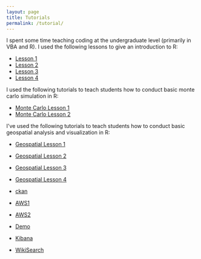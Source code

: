 ```yaml
---
layout: page
title: Tutorials
permalink: /tutorial/
---
```


I spent some time teaching coding at the undergraduate level (primarily in VBA and R).  I used the following lessons to give an introduction to R:


* [Lesson 1](https://dmbeskow.github.io/html/Lesson1.html)
* [Lesson 2](https://dmbeskow.github.io/html/Lesson2.html)
* [Lesson 3](https://dmbeskow.github.io/html/Lesson3.html)
* [Lesson 4](https://dmbeskow.github.io/html/Lesson4.html)

I used the following tutorials to teach students how to conduct basic monte carlo simulation in R:

* [Monte Carlo Lesson 1](https://dmbeskow.github.io/html/MonteCarloR1.html)
* [Monte Carlo Lesson 2](https://dmbeskow.github.io/html/MonteCarloR2.html)

I've used the following tutorials to teach students how to conduct basic geospatial analysis and visualization in R:

* [Geospatial Lesson 1](https://dmbeskow.github.io/html/geo1.html)
* [Geospatial Lesson 2](https://dmbeskow.github.io/html/geo2.html)
* [Geospatial Lesson 3](https://dmbeskow.github.io/html/geo3.html)
* [Geospatial Lesson 4](https://dmbeskow.github.io/html/geo4.html)


* [ckan](http://ec2-52-23-204-1.compute-1.amazonaws.com/)
* [AWS1](http://ec2-54-210-214-151.compute-1.amazonaws.com/)
* [AWS2](http://ec2-52-87-239-129.compute-1.amazonaws.com/)
* [Demo](http://ec2-52-87-242-167.compute-1.amazonaws.com/)
* [Kibana](http://ec2-52-202-13-176.compute-1.amazonaws.com/)
* [WikiSearch](http://ec2-52-87-242-167.compute-1.amazonaws.com/shiny/rstudio/geoSearchWiki/)
